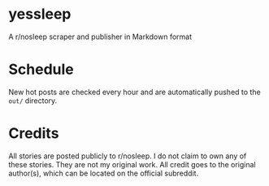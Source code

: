 # yessleep
A r/nosleep scraper and publisher in Markdown format

# Schedule
New hot posts are checked every hour and are automatically pushed to the `out/` directory.

# Credits
All stories are posted publicly to r/nosleep. I do not claim to own any of these stories. They are not my original work. All credit goes to the original author(s), which can be located on the official subreddit.
